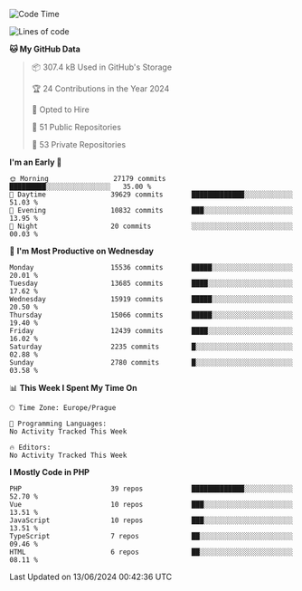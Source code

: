 <!--START_SECTION:waka-->
![Code Time](http://img.shields.io/badge/Code%20Time-1%2C583%20hrs%2058%20mins-blue)

![Lines of code](https://img.shields.io/badge/From%20Hello%20World%20I%27ve%20Written-24.5%20million%20lines%20of%20code-blue)

**🐱 My GitHub Data** 

> 📦 307.4 kB Used in GitHub's Storage 
 > 
> 🏆 24 Contributions in the Year 2024
 > 
> 💼 Opted to Hire
 > 
> 📜 51 Public Repositories 
 > 
> 🔑 53 Private Repositories 
 > 
**I'm an Early 🐤** 

```text
🌞 Morning                27179 commits       █████████░░░░░░░░░░░░░░░░   35.00 % 
🌆 Daytime                39629 commits       █████████████░░░░░░░░░░░░   51.03 % 
🌃 Evening                10832 commits       ███░░░░░░░░░░░░░░░░░░░░░░   13.95 % 
🌙 Night                  20 commits          ░░░░░░░░░░░░░░░░░░░░░░░░░   00.03 % 
```
📅 **I'm Most Productive on Wednesday** 

```text
Monday                   15536 commits       █████░░░░░░░░░░░░░░░░░░░░   20.01 % 
Tuesday                  13685 commits       ████░░░░░░░░░░░░░░░░░░░░░   17.62 % 
Wednesday                15919 commits       █████░░░░░░░░░░░░░░░░░░░░   20.50 % 
Thursday                 15066 commits       █████░░░░░░░░░░░░░░░░░░░░   19.40 % 
Friday                   12439 commits       ████░░░░░░░░░░░░░░░░░░░░░   16.02 % 
Saturday                 2235 commits        █░░░░░░░░░░░░░░░░░░░░░░░░   02.88 % 
Sunday                   2780 commits        █░░░░░░░░░░░░░░░░░░░░░░░░   03.58 % 
```


📊 **This Week I Spent My Time On** 

```text
🕑︎ Time Zone: Europe/Prague

💬 Programming Languages: 
No Activity Tracked This Week

🔥 Editors: 
No Activity Tracked This Week
```

**I Mostly Code in PHP** 

```text
PHP                      39 repos            █████████████░░░░░░░░░░░░   52.70 % 
Vue                      10 repos            ███░░░░░░░░░░░░░░░░░░░░░░   13.51 % 
JavaScript               10 repos            ███░░░░░░░░░░░░░░░░░░░░░░   13.51 % 
TypeScript               7 repos             ██░░░░░░░░░░░░░░░░░░░░░░░   09.46 % 
HTML                     6 repos             ██░░░░░░░░░░░░░░░░░░░░░░░   08.11 % 
```




 Last Updated on 13/06/2024 00:42:36 UTC
<!--END_SECTION:waka-->
<!--
**AlexKratky/AlexKratky** is a ✨ _special_ ✨ repository because its `README.md` (this file) appears on your GitHub profile.

Here are some ideas to get you started:

- 🔭 I’m currently working on ...
- 🌱 I’m currently learning ...
- 👯 I’m looking to collaborate on ...
- 🤔 I’m looking for help with ...
- 💬 Ask me about ...
- 📫 How to reach me: ...
- 😄 Pronouns: ...
- ⚡ Fun fact: ...
-->
